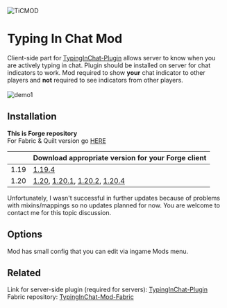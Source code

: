 ![TiCMOD](https://github.com/user-attachments/assets/77c4c5f7-5780-4447-aa75-701b246576f6)
# Typing In Chat Mod
Client-side part for [TypingInChat-Plugin](https://github.com/Orphey98/TypingInChat-Plugin) allows server to know when you are actively typing in chat. Plugin should be installed on server for chat indicators to work. Mod required to show **your** chat indicator to other players and **not** required to see indicators from other players. <br><br>
![demo1](https://github.com/user-attachments/assets/ee3bb3ba-be4f-4c08-ab99-f4925e1140a0)

## Installation
**This is Forge repository** </br>
For Fabric & Quilt version go [HERE](https://github.com/Orphey98/TypingInChat-Mod)

|  | Download appropriate version for your Forge client |
| ------ | ------ |
| 1.19 | [1.19.4](https://github.com/Orphey98/TypingInChat-Mod-Forge/releases/download/1.19.4/typinginchat-forge-1.19.4-1.0.0.jar) |
| 1.20 | [1.20](https://github.com/Orphey98/TypingInChat-Mod-Forge/releases/download/1.20/typinginchat-forge-1.20-1.0.0.jar), [1.20.1](https://github.com/Orphey98/TypingInChat-Mod-Forge/releases/download/1.20.1/typinginchat-forge-1.20.1-1.0.0.jar), [1.20.2](https://github.com/Orphey98/TypingInChat-Mod-Forge/releases/download/1.20.2/typinginchat-forge-1.20.2-1.0.0.jar), [1.20.4](https://github.com/Orphey98/TypingInChat-Mod-Forge/releases/download/1.20.4/typinginchat-forge-1.20.4-1.0.0.jar)

Unfortunately, I wasn't successful in further updates because of problems with mixins/mappings so no updates planned for now. You are welcome to contact me for this topic discussion. 

## Options
Mod has small config that you can edit via ingame Mods menu.

## Related
Link for server-side plugin 
(required for servers):
[TypingInChat-Plugin](https://github.com/Orphey98/TypingInChat-Plugin) </br>
Fabric repository:
[TypingInChat-Mod-Fabric](https://github.com/Orphey98/TypingInChat-Mod)
